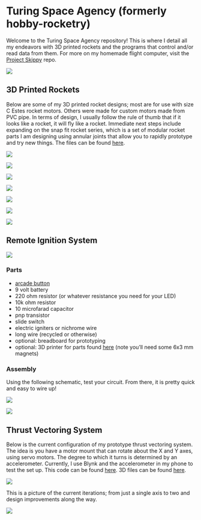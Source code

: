 # Turing Space Agency (formerly hobby-rocketry)

Welcome to the Turing Space Agency repository! This is where I detail all my endeavors with 3D printed rockets and the programs that control and/or read data from them. For more on my homemade flight computer, visit the [Project Skippy](https://github.com/olearyf/project-skippy) repo.

![](https://github.com/olearyf/turing-space-agency/blob/master/images/LogoMakr_4B5QO9.png)

## 3D Printed Rockets

Below are some of my 3D printed rocket designs; most are for use with size C Estes rocket motors. Others were made for custom motors made from PVC pipe. In terms of design, I usually follow the rule of thumb that if it looks like a rocket, it will fly like a rocket. Immediate next steps include expanding on the snap fit rocket series, which is a set of modular rocket parts I am designing using annular joints that allow you to rapidly prototype and try new things. The files can be found [here](https://github.com/olearyf/turing-space-agency/tree/master/3d-files/auk-series).

![](https://github.com/olearyf/turing-space-agency/blob/master/3d-files/auk-series/xb%20auk%2012%20v5.png)

![](https://github.com/olearyf/turing-space-agency/blob/master/3d-files/auk-series/auk%201%20v3.png)

![](https://github.com/olearyf/turing-space-agency/blob/master/3d-files/auk-series/auk2%20v5.png)

![](https://github.com/olearyf/turing-space-agency/blob/master/3d-files/auk-series/auk3%20v2.png)

![](https://github.com/olearyf/turing-space-agency/blob/master/3d-files/auk-series/rocket%20snap%20fit%202%20v1.png)

![](https://github.com/olearyf/turing-space-agency/blob/master/3d-files/auk-series/rocket%20snap%20fit%203%20v2.png)

![](https://github.com/olearyf/turing-space-agency/blob/master/3d-files/auk-series/test%20nose%20cone%20v4.png)

## Remote Ignition System

![](https://github.com/olearyf/turing-space-agency/blob/master/images/IMG_5319.jpg)

### Parts
 - [arcade button](https://www.adafruit.com/product/4187)
 - 9 volt battery
 - 220 ohm resistor (or whatever resistance you need for your LED)
 - 10k ohm resistor
 - 10 microfarad capacitor
 - pnp transistor
 - slide switch
 - electric igniters or nichrome wire
 - long wire (recycled or otherwise)
 - optional: breadboard for prototyping
 - optional: 3D printer for parts found [here](https://github.com/olearyf/turing-space-agency/tree/master/remote-ignition-system) (note you’ll need some 6x3 mm magnets)
 
 ### Assembly
 
 Using the following schematic, test your circuit. From there, it is pretty quick and easy to wire up!
 
 ![](https://github.com/olearyf/turing-space-agency/blob/master/images/remote-ignition-system_bb.jpg)
 
 ![](https://github.com/olearyf/turing-space-agency/blob/master/images/IMG_5325.jpg)

## Thrust Vectoring System

Below is the current configuration of my prototype thrust vectoring system. The idea is you have a motor mount that can rotate about the X and Y axes, using servo motors. The degree to which it turns is determined by an accelerometer. Currently, I use Blynk and the accelerometer in my phone to test the set up. This code can be found [here](https://github.com/olearyf/turing-space-agency/tree/master/blynk). 3D files can be found [here](https://github.com/olearyf/turing-space-agency/tree/master/3d-files/thrust-vector-stuff).

![](https://github.com/olearyf/turing-space-agency/blob/master/images/IMG_5170.jpg)

This is a picture of the current iterations; from just a single axis to two and design improvements along the way.

![](https://github.com/olearyf/turing-space-agency/blob/master/images/IMG_5185.jpg)
